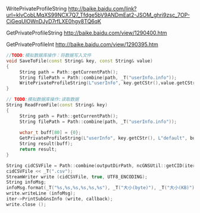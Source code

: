 WritePrivateProfileString
http://baike.baidu.com/link?url=kIvCobLMqXS99NCX7Q7_Tfdge5bV9ANDmEat2-JSOM_ghri9zsc_7OP-CiGeqUlOWnDJyD7rfLXE0hgy8TQ6qK


GetPrivateProfileString
http://baike.baidu.com/view/1290400.htm


GetPrivateProfileInt
http://baike.baidu.com/view/1290395.htm




```cpp
//TODO:模拟数据库操作：将数据写入文件
void SaveToFile(const String& key, const String& value)
{
     String path = Path::getCurrentPath();
     String filePath = Path::combine(path, _T("userInfo.info"));
     WritePrivateProfileString(L"userInfo", key.getCStr(),value.getCStr(), filePath.getCStr());
}

// TODO:模拟数据库操作:读取数据
String ReadFromFile(const String& key)
{
     String path = Path::getCurrentPath();
     String filePath = Path::combine(path, _T("userInfo.info"));
    
     wchar_t buff[80] = {0};
     GetPrivateProfileString(L"userInfo", key.getCStr(), L"default", buff, 80, filePath.getCStr());
     String result(buff);
     return result;
}

String cidCSVFile = Path::combine(outputDirPath, ncGNSUtil::getCID(iter->GetGnsPath()));
cidCSVFile << _T(".csv");
StreamWriter write (cidCSVFile, true, UTF8_ENCODING);
String infoMsg;
infoMsg.format(_T("%s,%s,%s,%s,%s,%s"), _T("大小(byte)"), _T("大小(KB)"), _T("大小(MB)"), _T("大小(GB)"), _T("类型"), _T("gns路径"));
write.writeLine (infoMsg);
iter->PrintSubGnsInfo (write, callback);
write.close ();
```